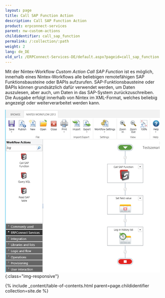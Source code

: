 ```yaml
---
layout: page
title: Call SAP Function Action
description: Call SAP Function Action
product: erpconnect-services
parent: nw-custom-actions
childidentifier: call_sap_function
permalink: /:collection/:path
weight: 2
lang: de_DE
old_url: /ERPConnect-Services-DE/default.aspx?pageid=call_sap_function
---
```


Mit der Nintex-Workflow *Custom Action Call SAP Function* ist es möglich, innerhalb eines Nintex-Workflows alle beliebigen remotefähigen SAP Funktionsbausteine oder BAPIs aufzurufen. SAP-Funktionsbausteine oder BAPIs können grundsätzlich dafür verwendet werden, um Daten auszulesen, aber auch, um Daten in das SAP-System zurückzuschreiben. Die Ausgabe erfolgt innerhalb von Nintex im XML-Format, welches beliebig angezeigt oder weiterverarbeitet werden kann.    

![ECS-Nintex-CallSAPFunction-Action](/img/content/ECS-Nintex-CallSAPFunction-Action.png){:class="img-responsive"} 

{% include _content/table-of-contents.html parent=page.childidentifier collection=site.de %}